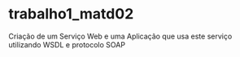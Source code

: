 trabalho1_matd02
================

Criação de um Serviço Web e uma Aplicação que usa este serviço utilizando WSDL e protocolo SOAP
